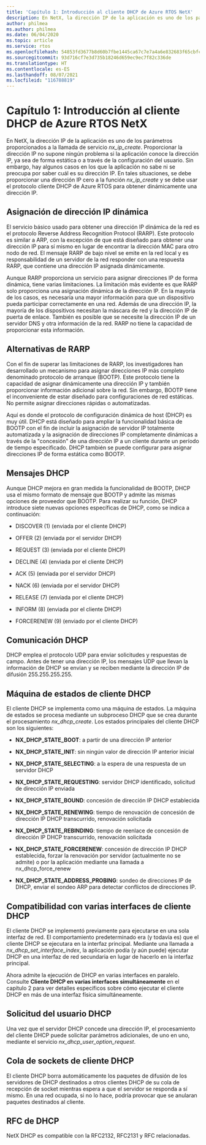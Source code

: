 ```yaml
---
title: 'Capítulo 1: Introducción al cliente DHCP de Azure RTOS NetX'
description: En NetX, la dirección IP de la aplicación es uno de los parámetros proporcionados a la llamada de servicio nx_ip_create.
author: philmea
ms.author: philmea
ms.date: 06/04/2020
ms.topic: article
ms.service: rtos
ms.openlocfilehash: 54853fd3677b8d60b7fbe1445ca67c7e7a4a6e832683f65cbfca86158cb7fbd3
ms.sourcegitcommit: 93d716cf7e3d735b18246d659ec9ec7f82c336de
ms.translationtype: HT
ms.contentlocale: es-ES
ms.lasthandoff: 08/07/2021
ms.locfileid: "116788819"
---
```

# <a name="chapter-1---introduction-to-azure-rtos-netx-dhcp-client"></a>Capítulo 1: Introducción al cliente DHCP de Azure RTOS NetX

En NetX, la dirección IP de la aplicación es uno de los parámetros proporcionados a la llamada de servicio *nx_ip_create*. Proporcionar la dirección IP no supone ningún problema si la aplicación conoce la dirección IP, ya sea de forma estática o a través de la configuración del usuario. Sin embargo, hay algunos casos en los que la aplicación no sabe ni se preocupa por saber cuál es su dirección IP. En tales situaciones, se debe proporcionar una dirección IP cero a la función *nx_ip_create* y se debe usar el protocolo cliente DHCP de Azure RTOS para obtener dinámicamente una dirección IP.

## <a name="dynamic-ip-address-assignment"></a>Asignación de dirección IP dinámica

El servicio básico usado para obtener una dirección IP dinámica de la red es el protocolo Reverse Address Recognition Protocol (RARP). Este protocolo es similar a ARP, con la excepción de que está diseñado para obtener una dirección IP para sí mismo en lugar de encontrar la dirección MAC para otro nodo de red. El mensaje RARP de bajo nivel se emite en la red local y es responsabilidad de un servidor de la red responder con una respuesta RARP, que contiene una dirección IP asignada dinámicamente.

Aunque RARP proporciona un servicio para asignar direcciones IP de forma dinámica, tiene varias limitaciones. La limitación más evidente es que RARP solo proporciona una asignación dinámica de la dirección IP. En la mayoría de los casos, es necesaria una mayor información para que un dispositivo pueda participar correctamente en una red. Además de una dirección IP, la mayoría de los dispositivos necesitan la máscara de red y la dirección IP de puerta de enlace. También es posible que se necesite la dirección IP de un servidor DNS y otra información de la red. RARP no tiene la capacidad de proporcionar esta información.

## <a name="rarp-alternatives"></a>Alternativas de RARP

Con el fin de superar las limitaciones de RARP, los investigadores han desarrollado un mecanismo para asignar direcciones IP más completo denominado protocolo de arranque (BOOTP). Este protocolo tiene la capacidad de asignar dinámicamente una dirección IP y también proporcionar información adicional sobre la red. Sin embargo, BOOTP tiene el inconveniente de estar diseñado para configuraciones de red estáticas. No permite asignar direcciones rápidas o automatizadas.

Aquí es donde el protocolo de configuración dinámica de host (DHCP) es muy útil. DHCP está diseñado para ampliar la funcionalidad básica de BOOTP con el fin de incluir la asignación de servidor IP totalmente automatizada y la asignación de direcciones IP completamente dinámicas a través de la "concesión" de una dirección IP a un cliente durante un período de tiempo especificado. DHCP también se puede configurar para asignar direcciones IP de forma estática como BOOTP.

## <a name="dhcp-messages"></a>Mensajes DHCP

Aunque DHCP mejora en gran medida la funcionalidad de BOOTP, DHCP usa el mismo formato de mensaje que BOOTP y admite las mismas opciones de proveedor que BOOTP. Para realizar su función, DHCP introduce siete nuevas opciones específicas de DHCP, como se indica a continuación:

- DISCOVER (1) (enviada por el cliente DHCP)

- OFFER (2) (enviada por el servidor DHCP)

- REQUEST (3) (enviada por el cliente DHCP)

- DECLINE (4) (enviada por el cliente DHCP)

- ACK (5) (enviada por el servidor DHCP)

- NACK (6) (enviada por el servidor DHCP)

- RELEASE (7) (enviada por el cliente DHCP)

- INFORM (8) (enviada por el cliente DHCP)

- FORCERENEW (9) (enviado por el cliente DHCP)

## <a name="dhcp-communication"></a>Comunicación DHCP

DHCP emplea el protocolo UDP para enviar solicitudes y respuestas de campo. Antes de tener una dirección IP, los mensajes UDP que llevan la información de DHCP se envían y se reciben mediante la dirección IP de difusión 255.255.255.255.

## <a name="dhcp-client-state-machine"></a>Máquina de estados de cliente DHCP

El cliente DHCP se implementa como una máquina de estados. La máquina de estados se procesa mediante un subproceso DHCP que se crea durante el procesamiento *nx_dhcp_create*. Los estados principales del cliente DHCP son los siguientes:


- **NX_DHCP_STATE_BOOT**: a partir de una dirección IP anterior

- **NX_DHCP_STATE_INIT**: sin ningún valor de dirección IP anterior inicial

- **NX_DHCP_STATE_SELECTING**: a la espera de una respuesta de un servidor DHCP

- **NX_DHCP_STATE_REQUESTING**: servidor DHCP identificado, solicitud de dirección IP enviada

- **NX_DHCP_STATE_BOUND**: concesión de dirección IP DHCP establecida

- **NX_DHCP_STATE_RENEWING**: tiempo de renovación de concesión de dirección IP DHCP transcurrido, renovación solicitada

- **NX_DHCP_STATE_REBINDING**: tiempo de reenlace de concesión de dirección IP DHCP transcurrido, renovación solicitada

- **NX_DHCP_STATE_FORCERENEW**: concesión de dirección IP DHCP establecida, forzar la renovación por servidor (actualmente no se admite) o por la aplicación mediante una llamada a nx_dhcp_force_renew

- **NX_DHCP_STATE_ADDRESS_PROBING**: sondeo de direcciones IP de DHCP, enviar el sondeo ARP para detectar conflictos de direcciones IP.

## <a name="dhcp-client-multiple-interface-support"></a>Compatibilidad con varias interfaces de cliente DHCP

El cliente DHCP se implementó previamente para ejecutarse en una sola interfaz de red. El comportamiento predeterminado era (y todavía es) que el cliente DHCP se ejecutara en la interfaz principal. Mediante una llamada a *nx_dhcp_set_interface_index*, la aplicación podía (y aún puede) ejecutar DHCP en una interfaz de red secundaria en lugar de hacerlo en la interfaz principal.

Ahora admite la ejecución de DHCP en varias interfaces en paralelo. Consulte **Cliente DHCP en varias interfaces simultáneamente** en el capítulo 2 para ver detalles específicos sobre cómo ejecutar el cliente DHCP en más de una interfaz física simultáneamente.

## <a name="dhcp-user-request"></a>Solicitud del usuario DHCP

Una vez que el servidor DHCP concede una dirección IP, el procesamiento del cliente DHCP puede solicitar parámetros adicionales, de uno en uno, mediante el servicio *nx_dhcp_user_option_request*.

## <a name="dhcp-client-socket-queue"></a>Cola de sockets de cliente DHCP 

El cliente DHCP borra automáticamente los paquetes de difusión de los servidores de DHCP destinados a otros clientes DHCP de su cola de recepción de socket mientras espera a que el servidor se responda a sí mismo. En una red ocupada, si no lo hace, podría provocar que se anularan paquetes destinados al cliente.

## <a name="dhcp-rfcs"></a>RFC de DHCP

NetX DHCP es compatible con la RFC2132, RFC2131 y RFC relacionadas.

